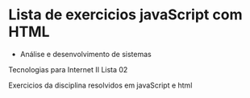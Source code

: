 # Lista de exercicios javaScript com HTML
* Análise e desenvolvimento de sistemas

Tecnologias para Internet II
Lista 02

Exercicios da disciplina resolvidos em javaScript e html
